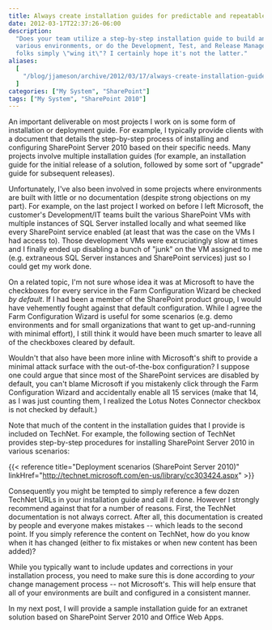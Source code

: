 ```yaml
---
title: Always create installation guides for predictable and repeatable deployments
date: 2012-03-17T22:37:26-06:00
description:
  "Does your team utilize a step-by-step installation guide to build and deploy
  various environments, or do the Development, Test, and Release Management
  folks simply \"wing it\"? I certainly hope it's not the latter."
aliases:
  [
    "/blog/jjameson/archive/2012/03/17/always-create-installation-guides-for-predictable-and-repeatable-deployments.aspx",
  ]
categories: ["My System", "SharePoint"]
tags: ["My System", "SharePoint 2010"]
---
```


An important deliverable on most projects I work on is some form of installation
or deployment guide. For example, I typically provide clients with a document
that details the step-by-step process of installing and configuring SharePoint
Server 2010 based on their specific needs. Many projects involve multiple
installation guides (for example, an installation guide for the initial release
of a solution, followed by some sort of "upgrade" guide for subsequent
releases).

Unfortunately, I've also been involved in some projects where environments are
built with little or no documentation (despite strong objections on my part).
For example, on the last project I worked on before I left Microsoft, the
customer's Development/IT teams built the various SharePoint VMs with multiple
instances of SQL Server installed locally and what seemed like every SharePoint
service enabled (at least that was the case on the VMs I had access to). Those
development VMs were excruciatingly slow at times and I finally ended up
disabling a bunch of "junk" on the VM assigned to me (e.g. extraneous SQL Server
instances and SharePoint services) just so I could get my work done.

On a related topic, I'm not sure whose idea it was at Microsoft to have the
checkboxes for every service in the Farm Configuration Wizard be checked _by
default_. If I had been a member of the SharePoint product group, I would have
vehemently fought against that default configuration. While I agree the Farm
Configuration Wizard is useful for some scenarios (e.g. demo environments and
for small organizations that want to get up-and-running with minimal effort), I
still think it would have been much smarter to leave all of the checkboxes
cleared by default.

Wouldn't that also have been more inline with Microsoft's shift to provide a
minimal attack surface with the out-of-the-box configuration? I suppose one
could argue that since most of the SharePoint services are disabled by default,
you can't blame Microsoft if you mistakenly click through the Farm Configuration
Wizard and accidentally enable all 15 services (make that 14, as I was just
counting them, I realized the Lotus Notes Connector checkbox is not checked by
default.)

Note that much of the content in the installation guides that I provide is
included on TechNet. For example, the following section of TechNet provides
step-by-step procedures for installing SharePoint Server 2010 in various
scenarios:

{{< reference title="Deployment scenarios (SharePoint Server 2010)"
linkHref="http://technet.microsoft.com/en-us/library/cc303424.aspx" >}}

Consequently you might be tempted to simply reference a few dozen TechNet URLs
in your installation guide and call it done. However I strongly recommend
against that for a number of reasons. First, the TechNet documentation is not
always correct. After all, this documentation is created by people and everyone
makes mistakes -- which leads to the second point. If you simply reference the
content on TechNet, how do you know when it has changed (either to fix mistakes
or when new content has been added)?

While you typically want to include updates and corrections in your installation
process, you need to make sure this is done according to _your_ change
management process -- not Microsoft's. This will help ensure that all of your
environments are built and configured in a consistent manner.

In my next post, I will provide a sample installation guide for an extranet
solution based on SharePoint Server 2010 and Office Web Apps.
